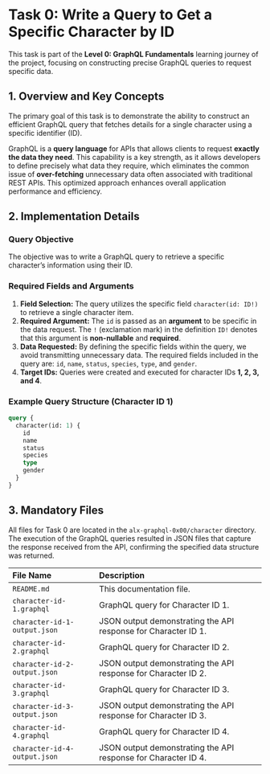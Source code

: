 # Task 0: Write a Query to Get a Specific Character by ID

This task is part of the **Level 0: GraphQL Fundamentals** learning journey of the project, focusing on constructing precise GraphQL queries to request specific data.

## 1. Overview and Key Concepts

The primary goal of this task is to demonstrate the ability to construct an efficient GraphQL query that fetches details for a single character using a specific identifier (ID).

GraphQL is a **query language** for APIs that allows clients to request **exactly the data they need**. This capability is a key strength, as it allows developers to define precisely what data they require, which eliminates the common issue of **over-fetching** unnecessary data often associated with traditional REST APIs. This optimized approach enhances overall application performance and efficiency.

## 2. Implementation Details

### Query Objective

The objective was to write a GraphQL query to retrieve a specific character’s information using their ID.

### Required Fields and Arguments

1.  **Field Selection:** The query utilizes the specific field `character(id: ID!)` to retrieve a single character item.
2.  **Required Argument:** The `id` is passed as an **argument** to be specific in the data request. The `!` (exclamation mark) in the definition `ID!` denotes that this argument is **non-nullable** and **required**.
3.  **Data Requested:** By defining the specific fields within the query, we avoid transmitting unnecessary data. The required fields included in the query are: `id`, `name`, `status`, `species`, `type`, and `gender`.
4.  **Target IDs:** Queries were created and executed for character IDs **1, 2, 3, and 4**.

### Example Query Structure (Character ID 1)

```graphql
query {
  character(id: 1) {
    id
    name
    status
    species
    type
    gender
  }
}
```

## 3. Mandatory Files

All files for Task 0 are located in the `alx-graphql-0x00/character` directory. The execution of the GraphQL queries resulted in JSON files that capture the response received from the API, confirming the specified data structure was returned.

| File Name | Description |
| :--- | :--- |
| `README.md` | This documentation file. |
| `character-id-1.graphql` | GraphQL query for Character ID 1. |
| `character-id-1-output.json` | JSON output demonstrating the API response for Character ID 1. |
| `character-id-2.graphql` | GraphQL query for Character ID 2. |
| `character-id-2-output.json` | JSON output demonstrating the API response for Character ID 2. |
| `character-id-3.graphql` | GraphQL query for Character ID 3. |
| `character-id-3-output.json` | JSON output demonstrating the API response for Character ID 3. |
| `character-id-4.graphql` | GraphQL query for Character ID 4. |
| `character-id-4-output.json` | JSON output demonstrating the API response for Character ID 4. |